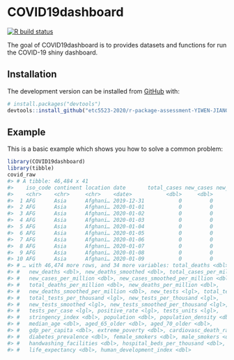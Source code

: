 
<!-- README.md is generated from README.Rmd. Please edit that file -->

# COVID19dashboard

<!-- badges: start -->

[![R build
status](https://github.com/etc5523-2020/r-package-assessment-YIWEN-JIANG-github/workflows/R-CMD-check/badge.svg)](https://github.com/etc5523-2020/r-package-assessment-YIWEN-JIANG-github/actions)
<!-- badges: end -->

The goal of COVID19dashboard is to provides datasets and functions for
run the COVID-19 shiny dashboard.

## Installation

<!-- You can install the released version of COVID19dashboard from [CRAN](https://CRAN.R-project.org) with: -->

<!-- ``` r -->

<!-- install.packages("COVID19dashboard") -->

<!-- ``` -->

The development version can be installed from
[GitHub](https://github.com/) with:

``` r
# install.packages("devtools")
devtools::install_github("etc5523-2020/r-package-assessment-YIWEN-JIANG-github")
```

## Example

This is a basic example which shows you how to solve a common problem:

``` r
library(COVID19dashboard)
library(tibble)
covid_raw
#> # A tibble: 46,484 x 41
#>    iso_code continent location date       total_cases new_cases new_cases_smoot…
#>    <chr>    <chr>     <chr>    <date>           <dbl>     <dbl>            <dbl>
#>  1 AFG      Asia      Afghani… 2019-12-31           0         0               NA
#>  2 AFG      Asia      Afghani… 2020-01-01           0         0               NA
#>  3 AFG      Asia      Afghani… 2020-01-02           0         0               NA
#>  4 AFG      Asia      Afghani… 2020-01-03           0         0               NA
#>  5 AFG      Asia      Afghani… 2020-01-04           0         0               NA
#>  6 AFG      Asia      Afghani… 2020-01-05           0         0               NA
#>  7 AFG      Asia      Afghani… 2020-01-06           0         0                0
#>  8 AFG      Asia      Afghani… 2020-01-07           0         0                0
#>  9 AFG      Asia      Afghani… 2020-01-08           0         0                0
#> 10 AFG      Asia      Afghani… 2020-01-09           0         0                0
#> # … with 46,474 more rows, and 34 more variables: total_deaths <dbl>,
#> #   new_deaths <dbl>, new_deaths_smoothed <dbl>, total_cases_per_million <dbl>,
#> #   new_cases_per_million <dbl>, new_cases_smoothed_per_million <dbl>,
#> #   total_deaths_per_million <dbl>, new_deaths_per_million <dbl>,
#> #   new_deaths_smoothed_per_million <dbl>, new_tests <lgl>, total_tests <lgl>,
#> #   total_tests_per_thousand <lgl>, new_tests_per_thousand <lgl>,
#> #   new_tests_smoothed <lgl>, new_tests_smoothed_per_thousand <lgl>,
#> #   tests_per_case <lgl>, positive_rate <lgl>, tests_units <lgl>,
#> #   stringency_index <dbl>, population <dbl>, population_density <dbl>,
#> #   median_age <dbl>, aged_65_older <dbl>, aged_70_older <dbl>,
#> #   gdp_per_capita <dbl>, extreme_poverty <dbl>, cardiovasc_death_rate <dbl>,
#> #   diabetes_prevalence <dbl>, female_smokers <dbl>, male_smokers <dbl>,
#> #   handwashing_facilities <dbl>, hospital_beds_per_thousand <dbl>,
#> #   life_expectancy <dbl>, human_development_index <dbl>
```
